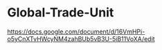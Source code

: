 # Global-Trade-Unit
https://docs.google.com/document/d/16VmHPi-o5yCnXTvHWcyNM4zahBUb5vB3U-5iB11VoXA/edit
